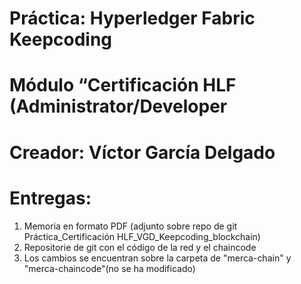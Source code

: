 # Práctica: Hyperledger Fabric Keepcoding

# Módulo “Certificación HLF (Administrator/Developer

# Creador: Víctor García Delgado

# Entregas:
 1. Memoria en formato PDF (adjunto sobre repo de git Práctica_Certificación HLF_VGD_Keepcoding_blockchain)
 2. Repositorie de git con el código de la red y el chaincode
 3. Los cambios se encuentran sobre la carpeta de "merca-chain" y "merca-chaincode"(no se ha modificado)
    

  
